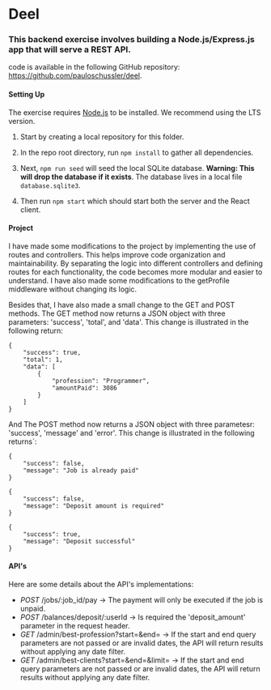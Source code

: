 # Deel
 
### This backend exercise involves building a Node.js/Express.js app that will serve a REST API.

code is available in the following GitHub repository: https://github.com/pauloschussler/deel.

#### Setting Up

The exercise requires [Node.js](https://nodejs.org/en/) to be installed. We recommend using the LTS version.

1. Start by creating a local repository for this folder.

2. In the repo root directory, run `npm install` to gather all dependencies.

3. Next, `npm run seed` will seed the local SQLite database. **Warning: This will drop the database if it exists**. The database lives in a local file `database.sqlite3`.

4. Then run `npm start` which should start both the server and the React client.

#### Project

I have made some modifications to the project by implementing the use of routes and controllers. This helps improve code organization and maintainability. By separating the logic into different controllers and defining routes for each functionality, the code becomes more modular and easier to understand.
I have also made some modifications to the getProfile middleware without changing its logic.

Besides that, I have also made a small change to the GET and POST methods. The GET method now returns a JSON object with three parameters: 'success', 'total', and 'data'. This change is illustrated in the following return: 

```
{
    "success": true,
    "total": 1,
    "data": [
        {
            "profession": "Programmer",
            "amountPaid": 3086
        }
    ]
}
```

And The POST method now returns a JSON object with three parametesr: 'success', 'message' and 'error'. This change is illustrated in the following returns`:

```
{
    "success": false,
    "message": "Job is already paid"
}

{
    "success": false,
    "message": "Deposit amount is required"
}

{
    "success": true,
    "message": "Deposit successful"
}
```

#### API's

Here are some details about the API's implementations:

* _POST_ /jobs/:job_id/pay -> The payment will only be executed if the job is unpaid.
* _POST_ /balances/deposit/:userId -> Is required the 'deposit_amount' parameter in the request header.
* _GET_ /admin/best-profession?start=<date>&end=<date> -> If the start and end query parameters are not passed or are invalid dates, the API will return results without applying any date filter.
* _GET_ /admin/best-clients?start=<date>&end=<date>&limit=<integer> -> If the start and end query parameters are not passed or are invalid dates, the API will return results without applying any date filter.



